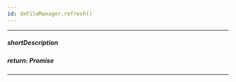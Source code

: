```yaml
---
id: dxFileManager.refresh()
---
```

---
##### shortDescription
<!-- Description goes here -->

##### return: Promise<any>
<!-- Description goes here -->

---
<!-- Description goes here -->